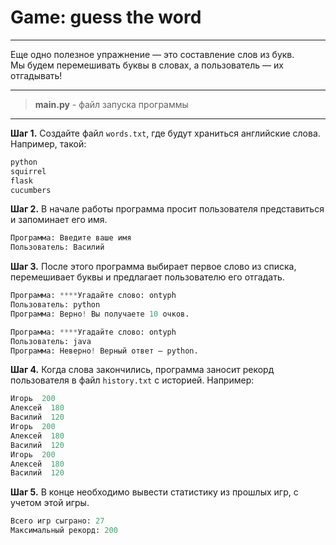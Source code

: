 # Game: guess the word <br>

---
Еще одно полезное упражнение — это составление слов из букв. <br>
Мы будем перемешивать буквы в словах, а пользователь — их отгадывать! <br>

---
> **main.py** - файл запуска программы <br>

---

**Шаг 1.** Создайте файл `words.txt`, где будут храниться английские слова. Например, такой:

```python
python
squirrel
flask
cucumbers
```

**Шаг 2.** В начале работы программа просит пользователя представиться и запоминает его имя.

```python
Программа: Введите ваше имя
Пользователь: Василий
```

**Шаг 3.** После этого программа выбирает первое слово из списка, перемешивает буквы и предлагает пользователю его отгадать.

```python
Программа: ****Угадайте слово: ontyph
Пользователь: python
Программа: Верно! Вы получаете 10 очков.
```

```python
Программа: ****Угадайте слово: ontyph
Пользователь: java
Программа: Неверно! Верный ответ – python.
```

**Шаг 4.** Когда слова закончились, программа заносит рекорд пользователя в файл `history.txt` с историей. Например:

```python
Игорь  200
Алексей  180
Василий  120
Игорь  200
Алексей  180
Василий  120
Игорь  200
Алексей  180
Василий  120
```

**Шаг 5.** В конце необходимо вывести статистику из прошлых игр, с учетом этой игры.
```python
Всего игр сыграно: 27
Максимальный рекорд: 200
```